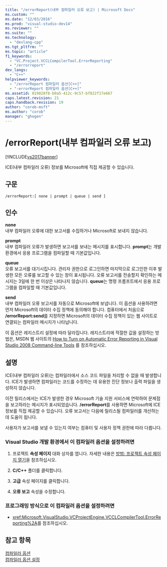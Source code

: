 ```yaml
---
title: "/errorReport(내부 컴파일러 오류 보고) | Microsoft Docs"
ms.custom: ""
ms.date: "12/03/2016"
ms.prod: "visual-studio-dev14"
ms.reviewer: ""
ms.suite: ""
ms.technology: 
  - "devlang-cpp"
ms.tgt_pltfrm: ""
ms.topic: "article"
f1_keywords: 
  - "VC.Project.VCCLCompilerTool.ErrorReporting"
  - "/errorreport"
dev_langs: 
  - "C++"
helpviewer_keywords: 
  - "/errorReport 컴파일러 옵션[C++]"
  - "-errorReport 컴파일러 옵션[C++]"
ms.assetid: 819828f8-b0a5-412c-9c57-bf822f17e667
caps.latest.revision: 21
caps.handback.revision: 19
author: "corob-msft"
ms.author: "corob"
manager: "ghogen"
---
```

# /errorReport(내부 컴파일러 오류 보고)
[!INCLUDE[vs2017banner](../../assembler/inline/includes/vs2017banner.md)]

ICE\(내부 컴파일러 오류\) 정보를 Microsoft에 직접 제공할 수 있습니다.  
  
## 구문  
  
```  
/errorReport:[ none | prompt | queue | send ]  
```  
  
## 인수  
 **none**  
 내부 컴파일러 오류에 대한 보고서를 수집하거나 Microsoft로 보내지 않습니다.  
  
 **prompt**  
 내부 컴파일러 오류가 발생하면 보고서를 보내는 메시지를 표시합니다.  **prompt**는 개발 환경에서 응용 프로그램을 컴파일할 때 기본값입니다.  
  
 **queue**  
 오류 보고서를 대기시킵니다.  관리자 권한으로 로그인하면 마지막으로 로그인한 이후 발생한 모든 오류를 보고할 수 있는 창이 표시됩니다. 오류 보고서를 전송할지 확인하는 메시지는 3일에 한 번 이상은 나타나지 않습니다.  **queue**는 명령 프롬프트에서 응용 프로그램을 컴파일할 때 기본값입니다.  
  
 **send**  
 내부 컴파일러 오류 보고서를 자동으로 Microsoft에 보냅니다.  이 옵션을 사용하려면 먼저 Microsoft의 데이터 수집 정책에 동의해야 합니다.  컴퓨터에서 처음으로 **\/errorReport:send**를 지정하면 Microsoft의 데이터 수집 정책이 있는 웹 사이트로 연결되는 컴파일러 메시지가 나타납니다.  
  
 이 옵션은 레지스트리 설정에 따라 달라집니다.  레지스트리에 적절한 값을 설정하는 방법은, MSDN 웹 사이트의 [How to Turn on Automatic Error Reporting in Visual Studio 2008 Command\-line Tools](http://go.microsoft.com/fwlink/?LinkID=184695) 를 참조하십시오.  
  
## 설명  
 ICE\(내부 컴파일러 오류\)는 컴파일러에서 소스 코드 파일을 처리할 수 없을 때 발생합니다.  ICE가 발생하면 컴파일러는 코드를 수정하는 데 유용한 진단 정보나 출력 파일을 생성하지 않습니다.  
  
 이전 릴리스에서는 ICE가 발생한 경우 Microsoft 기술 지원 서비스에 연락하여 문제점을 보고하라는 메시지가 표시되었습니다.  **\/errorReport**를 사용하면 Microsoft에 ICE 정보를 직접 제공할 수 있습니다.  오류 보고서는 다음에 릴리스될 컴파일러를 개선하는 데 도움이 됩니다.  
  
 사용자가 보고서를 보낼 수 있는지 여부는 컴퓨터 및 사용자 정책 권한에 따라 다릅니다.  
  
### Visual Studio 개발 환경에서 이 컴파일러 옵션을 설정하려면  
  
1.  프로젝트 **속성 페이지** 대화 상자를 엽니다.  자세한 내용은 [방법: 프로젝트 속성 페이지 열기](../../misc/how-to-open-project-property-pages.md)을 참조하십시오.  
  
2.  **C\/C\+\+** 폴더를 클릭합니다.  
  
3.  **고급** 속성 페이지를 클릭합니다.  
  
4.  **오류 보고** 속성을 수정합니다.  
  
### 프로그래밍 방식으로 이 컴파일러 옵션을 설정하려면  
  
-   <xref:Microsoft.VisualStudio.VCProjectEngine.VCCLCompilerTool.ErrorReporting%2A>를 참조하십시오.  
  
## 참고 항목  
 [컴파일러 옵션](../../build/reference/compiler-options.md)   
 [컴파일러 옵션 설정](../../build/reference/setting-compiler-options.md)